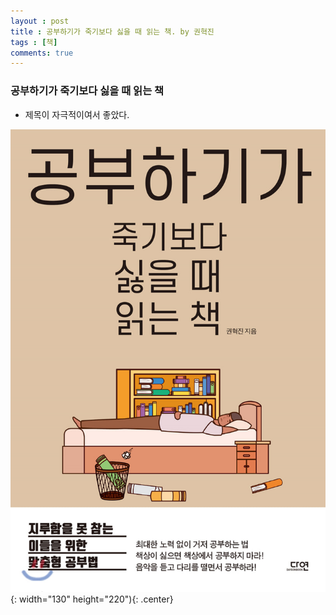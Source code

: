 ```yaml
---
layout : post
title : 공부하기가 죽기보다 싫을 때 읽는 책. by 권혁진
tags : [책]
comments: true
---
```


### 공부하기가 죽기보다 싫을 때 읽는 책

- 제목이 자극적이여서 좋았다.


![공부하기가 죽기보다 싫을 때 읽는 책](../images/book-5.jpg){: width="130" height="220"){: .center}


